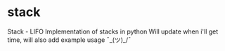 # stack
Stack - LIFO Implementation of stacks in python
Will update when i'll get time, will also add example usage ¯\_(ツ)_/¯
